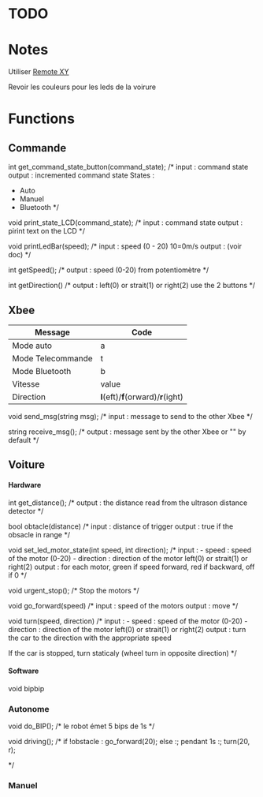 # TODO

# Notes

Utiliser [Remote XY](https://remotexy.com)

Revoir les couleurs pour les leds de la voirure

# Functions

## Commande

int get_command_state_button(command_state);
/*
input : command state
output : incremented command state
States :
- Auto
- Manuel
- Bluetooth
*/

void print_state_LCD(command_state);
/*
input : command state
output : pirint text on the LCD
*/

void printLedBar(speed);
/*
input : speed (0 - 20) 10=0m/s
output : (voir doc)
*/

int getSpeed();
/*
output : speed (0-20)
from potentiomètre
*/

int getDirection()
/*
output : left(0) or strait(1) or right(2)
use the 2 buttons
*/



## Xbee

| Message | Code |
| --- | --- |
| Mode auto | a |
| Mode Telecommande | t |
| Mode Bluetooth | b |
| Vitesse | value |
| Direction | **l**(eft)/**f**(orward)/**r**(ight) |

void send_msg(string msg);
/*
input : message to send to the other Xbee
*/

string receive_msg();
/*
output : message sent by the other Xbee or "" by default
*/

## Voiture

#### Hardware

int get_distance();
/*
output : the distance read from the ultrason distance detector
*/

bool obtacle(distance)
/*
input : distance of trigger
output : true if the obsacle in range
*/

void set_led_motor_state(int speed, int direction);
/*
input : 
    - speed : speed of the motor (0-20)
    - direction : direction of the motor left(0) or strait(1) or right(2)
output : for each motor, green if speed forward, red if backward, off if 0
*/

void urgent_stop();
/*
Stop the motors
*/

void go_forward(speed)
/*
input : speed of the motors
output : move
*/

void turn(speed, direction)
/*
input : 
    - speed : speed of the motor (0-20)
    - direction : direction of the motor left(0) or strait(1) or right(2)
output : turn the car to the direction with the appropriate speed

If the car is stopped, turn staticaly (wheel turn in opposite direction) 
*/

#### Software

void bipbip

### Autonome

void do_BIP();
/*
 le robot émet 5 bips de 1s
*/

void driving();
/*
if !obstacle :
go_forward(20);
else :;
    pendant 1s :;
        turn(20, r);


*/

### Manuel

